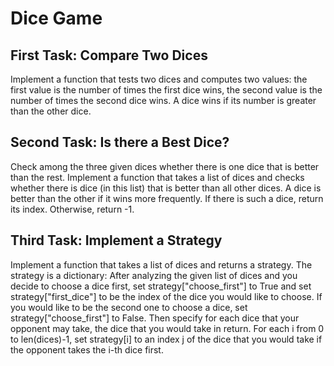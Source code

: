 # Dice Game
## First Task: Compare Two Dices

Implement a function that tests two dices and computes two values: the first value is the number of times the first dice wins, the second value is the number of times the second dice wins. A dice wins if its number is greater than the other dice.


## Second Task: Is there a Best Dice?

Check among the three given dices whether there is one dice that is better than the rest.
Implement a function that takes a list of dices and checks whether there is dice (in this list) that is better than all other dices. A dice is better than the other  if it wins more frequently. If there is such a dice, return its index. Otherwise, return -1.


## Third Task: Implement a Strategy

Implement a function that takes a list of dices and returns a strategy. The strategy is a dictionary:
After analyzing the given list of dices and you decide to choose a dice first, set strategy["choose_first"] to True and set strategy["first_dice"] to be the index of the dice you would like to choose.
If you would like to be the second one to choose a dice, set strategy["choose_first"] to False. Then specify for each dice that your opponent may take, the dice that you would take in return. For each i from 0 to len(dices)-1, set strategy[i] to an index j of the dice that you would take if the opponent takes the i-th dice first.
